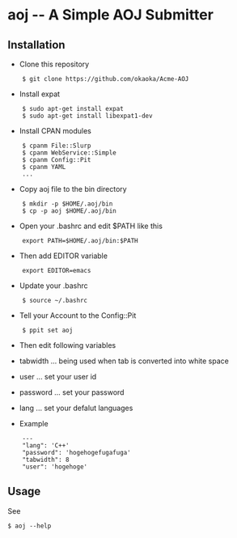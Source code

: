 aoj -- A Simple AOJ Submitter
============================

Installation
------------

* Clone this repository

```
    $ git clone https://github.com/okaoka/Acme-AOJ
```

* Install expat
```
    $ sudo apt-get install expat
    $ sudo apt-get install libexpat1-dev
```

* Install CPAN modules

```
    $ cpanm File::Slurp
    $ cpanm WebService::Simple  
    $ cpanm Config::Pit  
    $ cpanm YAML  
    ...  
```

* Copy aoj file to the bin directory

```
    $ mkdir -p $HOME/.aoj/bin  
    $ cp -p aoj $HOME/.aoj/bin  
```

* Open your .bashrc and edit $PATH like this 

```
    export PATH=$HOME/.aoj/bin:$PATH

```
* Then add EDITOR variable

```
    export EDITOR=emacs
```

* Update your .bashrc

```
    $ source ~/.bashrc
```

* Tell your Account to the Config::Pit

```
    $ ppit set aoj
```

* Then edit following variables
 * tabwidth ... being used when tab is converted into white space
 * user ... set your user id
 * password ... set your password
 * lang ... set your defalut languages

 * Example

```
    --- 
    "lang": 'C++'  
    "password": 'hogehogefugafuga'  
    "tabwidth": 8  
    "user": 'hogehoge'  
```

Usage
-----

See

    $ aoj --help
